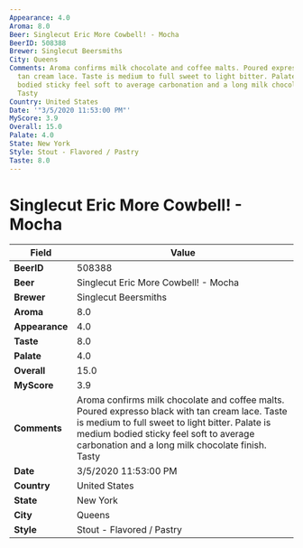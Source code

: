 ```yaml
---
Appearance: 4.0
Aroma: 8.0
Beer: Singlecut Eric More Cowbell! - Mocha
BeerID: 508388
Brewer: Singlecut Beersmiths
City: Queens
Comments: Aroma confirms milk chocolate and coffee malts. Poured expresso black with
  tan cream lace. Taste is medium to full sweet to light bitter. Palate is medium
  bodied sticky feel soft to average carbonation and a long milk chocolate finish.
  Tasty
Country: United States
Date: '"3/5/2020 11:53:00 PM"'
MyScore: 3.9
Overall: 15.0
Palate: 4.0
State: New York
Style: Stout - Flavored / Pastry
Taste: 8.0
---
```


# Singlecut Eric More Cowbell! - Mocha

| Field         | Value |
|---------------|-------|
| **BeerID** | 508388 |
| **Beer** | Singlecut Eric More Cowbell! - Mocha |
| **Brewer** | Singlecut Beersmiths |
| **Aroma** | 8.0 |
| **Appearance** | 4.0 |
| **Taste** | 8.0 |
| **Palate** | 4.0 |
| **Overall** | 15.0 |
| **MyScore** | 3.9 |
| **Comments** | Aroma confirms milk chocolate and coffee malts. Poured expresso black with tan cream lace. Taste is medium to full sweet to light bitter. Palate is medium bodied sticky feel soft to average carbonation and a long milk chocolate finish. Tasty |
| **Date** | 3/5/2020 11:53:00 PM |
| **Country** | United States |
| **State** | New York |
| **City** | Queens |
| **Style** | Stout - Flavored / Pastry |
